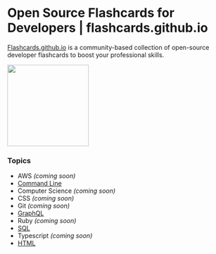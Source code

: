 # Open Source Flashcards for Developers | flashcards.github.io

[Flashcards.github.io](https://flashcards.github.io/) is a community-based collection of open-source developer flashcards to boost your professional skills.

<a href="https://flashcards.io" target="_blank"><img width="185" src="https://flashcardsio.s3.us-east-2.amazonaws.com/assets/sponsored.png"></a>

### Topics
- AWS _(coming soon)_
- [Command Line](/command_line/README.md)
- Computer Science _(coming soon)_
- CSS _(coming soon)_
- Git _(coming soon)_
- [GraphQL](/graphql/README.md)
- Ruby _(coming soon)_
- [SQL](/sql/README.md)
- Typescript _(coming soon)_
- [HTML](/HTML/README.md)
